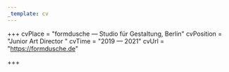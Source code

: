 ```yaml
---
_template: cv
---
```


+++
cvPlace = "formdusche — Studio für Gestaltung, Berlin"
cvPosition = "Junior Art Director "
cvTime = "2019 — 2021"
cvUrl = "https://formdusche.de"

+++
